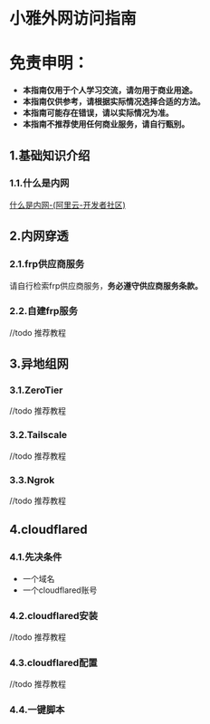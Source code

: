 # 小雅外网访问指南
# 免责申明：
- **本指南仅用于个人学习交流，请勿用于商业用途。**
- **本指南仅供参考，请根据实际情况选择合适的方法。**
- **本指南可能存在错误，请以实际情况为准。**
- **本指南不推荐使用任何商业服务，请自行甄别。**
## 1.基础知识介绍
### 1.1.什么是内网
[什么是内网-(阿里云-开发者社区)](https://developer.aliyun.com/article/895018)
## 2.内网穿透
### 2.1.frp供应商服务
请自行检索frp供应商服务，**务必遵守供应商服务条款。**
### 2.2.自建frp服务
//todo 推荐教程
## 3.异地组网
### 3.1.ZeroTier
//todo 推荐教程
### 3.2.Tailscale
//todo 推荐教程
### 3.3.Ngrok
//todo 推荐教程
## 4.cloudflared
### 4.1.先决条件
- 一个域名
- 一个cloudflared账号
### 4.2.cloudflared安装
//todo 推荐教程
### 4.3.cloudflared配置
//todo 推荐教程
### 4.4.一键脚本